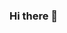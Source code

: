 ### Hi there 👋

<!--
**rahmimn/rahmimn** is a ✨ _special_ ✨ repository because its `README.md` (this file) appears on your GitHub profile.

Here are some ideas to get you started:

- 🔭 I’m currently working on front end
- 🌱 I’m currently learning react
- 👯 I’m looking to collaborate on project
- 💬 Ask me about anything
- 📫 How to reach me: rahmi.mnm@gmail.com
- ⚡ Fun fact: html, css, bootstrap
-->
